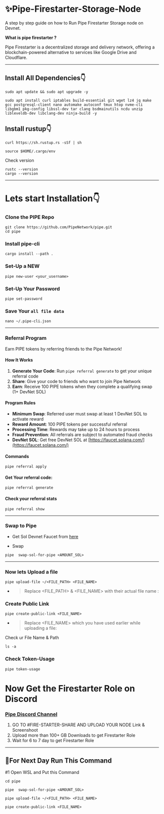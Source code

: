 # ✨Pipe-Firestarter-Storage-Node
A step by step guide on how to Run Pipe Firestarter Storage node on Devnet.

**What is pipe firestarter ?**
</div>
Pipe Firestarter is a decentralized storage and delivery network, offering a blockchain-powered alternative to services like Google Drive and Cloudflare.

---

## Install All Dependencies👇

```
sudo apt update && sudo apt upgrade -y
```

```
sudo apt install curl iptables build-essential git wget lz4 jq make gcc postgresql-client nano automake autoconf tmux htop nvme-cli libgbm1 pkg-config libssl-dev tar clang bsdmainutils ncdu unzip libleveldb-dev libclang-dev ninja-build -y
```

## Install rustup👇

```
curl https://sh.rustup.rs -sSf | sh
```

```
source $HOME/.cargo/env
```

Check version

```
rustc --version
cargo --version
```
---
# Lets start Installation👇

### Clone the PIPE Repo

```
git clone https://github.com/PipeNetwork/pipe.git
cd pipe
```

### Install pipe-cli

```
cargo install --path .
```

### Set-Up a NEW 

```
pipe new-user <your_username>
```

### Set-Up Your Password

```
pipe set-password
```

### Save Your `all file data`

```
nano ~/.pipe-cli.json
```

---
### Referral Program

Earn PIPE tokens by referring friends to the Pipe Network!

#### How It Works

1. **Generate Your Code**: Run `pipe referral generate` to get your unique referral code
2. **Share**: Give your code to friends who want to join Pipe Network
3. **Earn**: Receive 100 PIPE tokens when they complete a qualifying swap (1+ DevNet SOL)

#### Program Rules

- **Minimum Swap**: Referred user must swap at least 1 DevNet SOL to activate reward
- **Reward Amount**: 100 PIPE tokens per successful referral
- **Processing Time**: Rewards may take up to 24 hours to process
- **Fraud Prevention**: All referrals are subject to automated fraud checks
- **DevNet SOL**: Get free DevNet SOL at [https://faucet.solana.com/](https://faucet.solana.com/)

#### Commands

```
pipe referral apply 
```

#### Get Your referral code:

```
pipe referral generate
```

#### Check your referral stats

```
pipe referral show
```

---

### Swap to Pipe 

* Get Sol Devnet Faucet from [here](https://faucet.solana.com/)

* Swap

```
pipe  swap-sol-for-pipe <AMOUNT_SOL>
```

---
### Now lets Upload a file

```
pipe upload-file ~/<FILE_PATH> <FILE_NAME>
```

* >Replace <FILE_PATH> & <FILE_NAME> with their actual file name : 

### Create Public Link

```
pipe create-public-link <FILE_NAME>
```
* >Replace <FILE_NAME> which you have used earlier while uploading a file:

Check ur File Name & Path
```
ls -a
```

### Check Token-Usage

```
pipe token-usage
```
# Now Get the Firestarter Role on Discord 

</div>

### [Pipe Discord Channel](https://discord.gg/uWzVcHTT)

</div>

1. GO TO #FIRE-STARTER-SHARE AND UPLOAD YOUR NODE Link & Screenshoot
2. Upload more than 100+ GB Downloads to get Firestarter Role
3. Wait for 6 to 7 day to get Firestarter Role 

---

## 🔶For Next Day Run This Command

#1 Open WSL and Put this Command 
```
cd pipe
```
```
pipe  swap-sol-for-pipe <AMOUNT_SOL>
```
```
pipe upload-file ~/<FILE_PATH> <FILE_NAME>
```
```
pipe create-public-link <FILE_NAME>
```


